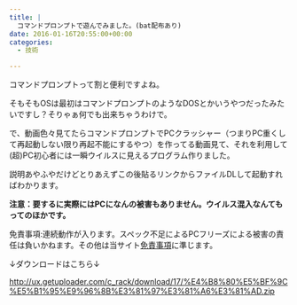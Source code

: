 ```yaml
---
title: |
  コマンドプロンプトで遊んでみました。(bat配布あり)
date: 2016-01-16T20:55:00+00:00
categories:
  - 技術

---
```


<script>
    // Javascript URL redirection - generated by www.rapidtables.com
    window.location.replace("https://blog.lei202.com/2016/01/%E3%82%B3%E3%83%9E%E3%83%B3%E3%83%89%E3%83%97%E3%83%AD%E3%83%B3%E3%83%97%E3%83%88%E3%81%A7%E9%81%8A%E3%82%93%E3%81%A7%E3%81%BF%E3%81%BE%E3%81%97%E3%81%9Fbat%E9%85%8D%E5%B8%83%E3%81%82%E3%82%8A/");
</script>

コマンドプロンプトって割と便利ですよね。

そもそもOSは最初はコマンドプロンプトのようなDOSとかいうやつだったみたいですし？そりゃぁ何でも出来ちゃうわけで。  

で、動画色々見てたらコマンドプロンプトでPCクラッシャー（つまりPC重くして再起動しない限り再起不能にするやつ）を作ってる動画見て、それを利用して(超)PC初心者には一瞬ウイルスに見えるプログラム作りました。 

説明あやふやだけどとりあえずこの後貼るリンクからファイルDLして起動すればわかります。  

**注意：要するに実際にはPCになんの被害もありません。ウイルス混入なんてもってのほかです。**

免責事項:連続動作が入ります。スペック不足によるPCフリーズによる被害の責任は負いかねます。その他は当サイト[免責事項](https://lei202.com/disclaimer/)に準じます。  

↓ダウンロードはこちら↓  

<a>http://ux.getuploader.com/c_rack/download/17/%E4%B8%80%E5%BF%9C%E5%B1%95%E9%96%8B%E3%81%97%E3%81%A6%E3%81%AD.zip</a>
